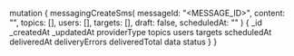 mutation {
    messagingCreateSms(
        messageId: "<MESSAGE_ID>",
        content: "<CONTENT>",
        topics: [],
        users: [],
        targets: [],
        draft: false,
        scheduledAt: ""
    ) {
        _id
        _createdAt
        _updatedAt
        providerType
        topics
        users
        targets
        scheduledAt
        deliveredAt
        deliveryErrors
        deliveredTotal
        data
        status
    }
}
